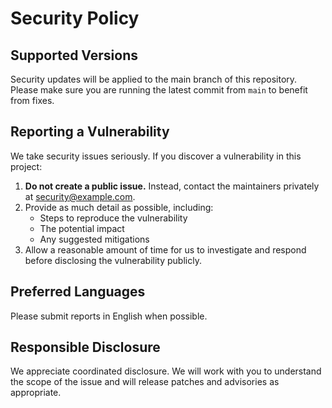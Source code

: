 # Security Policy

## Supported Versions

Security updates will be applied to the main branch of this repository. Please make sure you are running the latest commit from `main` to benefit from fixes.

## Reporting a Vulnerability

We take security issues seriously. If you discover a vulnerability in this project:

1. **Do not create a public issue.** Instead, contact the maintainers privately at security@example.com.
2. Provide as much detail as possible, including:
   - Steps to reproduce the vulnerability
   - The potential impact
   - Any suggested mitigations
3. Allow a reasonable amount of time for us to investigate and respond before disclosing the vulnerability publicly.

## Preferred Languages

Please submit reports in English when possible.

## Responsible Disclosure

We appreciate coordinated disclosure. We will work with you to understand the scope of the issue and will release patches and advisories as appropriate.
